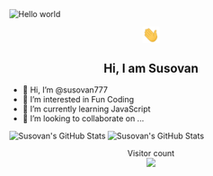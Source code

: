 <img src="https://camo.githubusercontent.com/9453f1ac0f2b893925e3e5e5484028b0f4846d3eadc492486e2f0bc7053e9a64/68747470733a2f2f616e6b753235352e6769746875622e696f2f6173736574732f696d672f706f7374732f68656c6c6f2d776f726c642e6a7067" alt="Hello world">

<p align="center"><img src="https://raw.githubusercontent.com/parth-27/parth-27/master/Hi.gif" width="30px" style="align: center;"></p>
<h2 align="center">Hi, I am Susovan</h2>


- 👋 Hi, I’m @susovan777
- 👀 I’m interested in Fun Coding 
- 🌱 I’m currently learning JavaScript 
- 💞️ I’m looking to collaborate on ...


![Susovan's GitHub Stats](https://github-readme-stats.vercel.app/api?username=susovan777)
![Susovan's GitHub Stats](https://github-readme-stats.vercel.app/api?username=susovan777&show_icons=true&hide=contribs,prs&cache_seconds=86400&theme=aura)

<p align="center"> 
  Visitor count<br>
  <img src="https://profile-counter.glitch.me/susovan777/count.svg" />
</p>

<!---
susovan777/susovan777 is a ✨ special ✨ repository because its `README.md` (this file) appears on your GitHub profile.
You can click the Preview link to take a look at your changes.
--->
